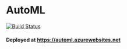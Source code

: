 # AutoML
[![Build Status](https://dev.azure.com/atharvakhedkar/automl/_apis/build/status/AtharvaKhedkar.AutoML?branchName=main)](https://dev.azure.com/atharvakhedkar/automl/_build/latest?definitionId=2&branchName=main)
####  Deployed at https://automl.azurewebsites.net
